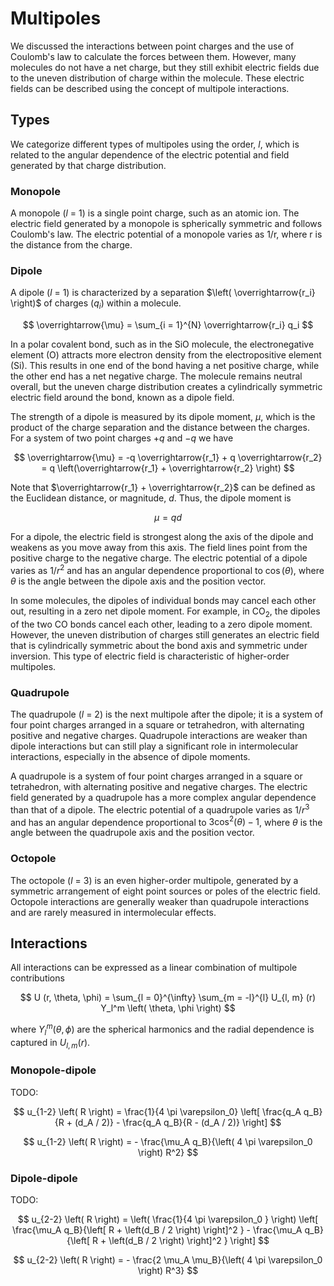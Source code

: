 # Multipoles

We discussed the interactions between point charges and the use of Coulomb's law to calculate the forces between them.
However, many molecules do not have a net charge, but they still exhibit electric fields due to the uneven distribution of charge within the molecule.
These electric fields can be described using the concept of multipole interactions.

## Types

We categorize different types of multipoles using the order, $l$, which is related to the angular dependence of the electric potential and field generated by that charge distribution.

### Monopole

A monopole ($l$ = 1) is a single point charge, such as an atomic ion.
The electric field generated by a monopole is spherically symmetric and follows Coulomb's law.
The electric potential of a monopole varies as 1/r, where r is the distance from the charge.

### Dipole

A dipole ($l$ = 1) is characterized by a separation $\left( \overrightarrow{r_i} \right)$ of charges ($q_i$) within a molecule.

$$
\overrightarrow{\mu} = \sum_{i = 1}^{N} \overrightarrow{r_i} q_i
$$

In a polar covalent bond, such as in the SiO molecule, the electronegative element (O) attracts more electron density from the electropositive element (Si).
This results in one end of the bond having a net positive charge, while the other end has a net negative charge.
The molecule remains neutral overall, but the uneven charge distribution creates a cylindrically symmetric electric field around the bond, known as a dipole field.

The strength of a dipole is measured by its dipole moment, $\mu$, which is the product of the charge separation and the distance between the charges.
For a system of two point charges $+q$ and $-q$ we have

$$
\overrightarrow{\mu} = -q \overrightarrow{r_1} + q \overrightarrow{r_2} = q \left(\overrightarrow{r_1} + \overrightarrow{r_2} \right)
$$

Note that $\overrightarrow{r_1} + \overrightarrow{r_2}$ can be defined as the Euclidean distance, or magnitude, $d$.
Thus, the dipole moment is

$$
\mu = q d
$$

For a dipole, the electric field is strongest along the axis of the dipole and weakens as you move away from this axis.
The field lines point from the positive charge to the negative charge.
The electric potential of a dipole varies as $1/r^2$ and has an angular dependence proportional to $\cos (\theta)$, where $\theta$ is the angle between the dipole axis and the position vector.

In some molecules, the dipoles of individual bonds may cancel each other out, resulting in a zero net dipole moment.
For example, in CO<sub>2</sub>, the dipoles of the two CO bonds cancel each other, leading to a zero dipole moment.
However, the uneven distribution of charges still generates an electric field that is cylindrically symmetric about the bond axis and symmetric under inversion.
This type of electric field is characteristic of higher-order multipoles.

### Quadrupole

The quadrupole ($l$ = 2) is the next multipole after the dipole; it is a system of four point charges arranged in a square or tetrahedron, with alternating positive and negative charges.
Quadrupole interactions are weaker than dipole interactions but can still play a significant role in intermolecular interactions, especially in the absence of dipole moments.

A quadrupole is a system of four point charges arranged in a square or tetrahedron, with alternating positive and negative charges.
The electric field generated by a quadrupole has a more complex angular dependence than that of a dipole.
The electric potential of a quadrupole varies as $1/r^3$ and has an angular dependence proportional to $3 \cos^2 (\theta) - 1$, where $\theta$ is the angle between the quadrupole axis and the position vector.

### Octopole

The octopole ($l$ = 3) is an even higher-order multipole, generated by a symmetric arrangement of eight point sources or poles of the electric field.
Octopole interactions are generally weaker than quadrupole interactions and are rarely measured in intermolecular effects.

## Interactions

All interactions can be expressed as a linear combination of multipole contributions

$$
U (r, \theta, \phi) = \sum_{l = 0}^{\infty} \sum_{m = -l}^{l} U_{l, m} (r) Y_l^m \left( \theta, \phi \right)
$$

where $Y_l^m \left( \theta, \phi \right)$ are the spherical harmonics and the radial dependence is captured in $U_{l, m} \left( r \right)$.

### Monopole-dipole

TODO:

$$
u_{1-2} \left( R \right) = \frac{1}{4 \pi \varepsilon_0} \left[ \frac{q_A q_B}{R + (d_A / 2)} - \frac{q_A q_B}{R - (d_A / 2)} \right]
$$

$$
u_{1-2} \left( R \right) = - \frac{\mu_A q_B}{\left( 4 \pi \varepsilon_0 \right) R^2}
$$

### Dipole-dipole

TODO:

$$
u_{2-2} \left( R \right) = \left( \frac{1}{4 \pi \varepsilon_0 } \right) \left[ \frac{\mu_A q_B}{\left[ R + \left(d_B / 2 \right) \right]^2 } - \frac{\mu_A q_B}{\left[ R + \left(d_B / 2 \right) \right]^2 } \right]
$$

$$
u_{2-2} \left( R \right) = - \frac{2 \mu_A \mu_B}{\left( 4 \pi \varepsilon_0 \right) R^3}
$$

<!-- REFERENCES -->

[^jensen2017introduction]: Chapter 2 of Jensen, F. (2017). *Introduction to computational chemistry*. John wiley & sons.
[^cooksy2014quantum]: Chapter 10 of Cooksy, A. (2014). *Physical Chemistry: Quantum chemistry and molecular interactions*. Pearson.
